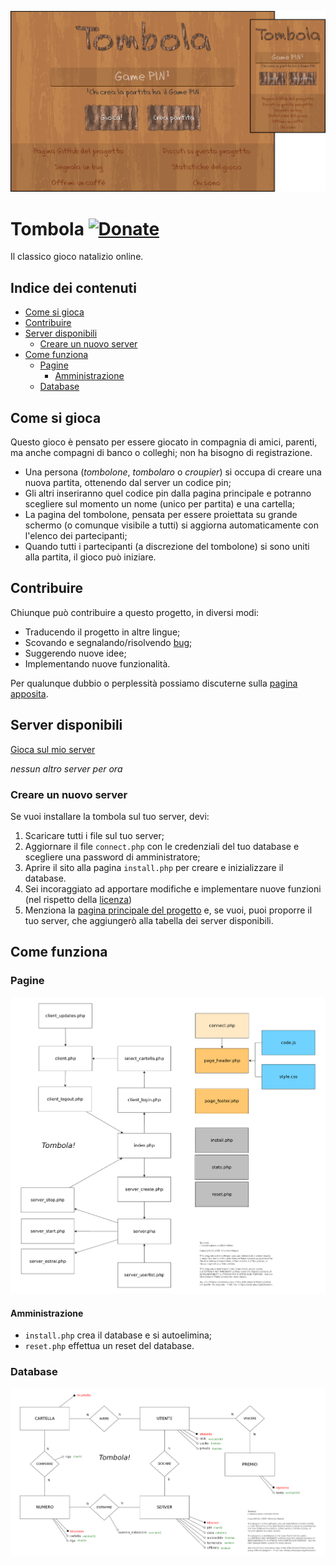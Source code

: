 ![Homepage](screenshots/homepage.png)

# Tombola [![Donate](https://img.shields.io/badge/donate-paypal-blue.svg)](https://www.paypal.com/paypalme/VincenzoPadula)
Il classico gioco natalizio online.


## Indice dei contenuti
  - [Come si gioca](#come-si-gioca)
  - [Contribuire](#contribuire)
  - [Server disponibili](#server-disponibili)
    - [Creare un nuovo server](#creare-un-nuovo-server)
  - [Come funziona](#come-funziona)
    - [Pagine](#pagine)
      - [Amministrazione](#amministrazione)
    - [Database](#database)

## Come si gioca
Questo gioco è pensato per essere giocato in compagnia di amici, parenti, ma anche compagni di banco o colleghi; non ha bisogno di registrazione.
* Una persona (_tombolone_, _tombolaro_ o _croupier_) si occupa di creare una nuova partita, ottenendo dal server un codice pin;
* Gli altri inseriranno quel codice pin dalla pagina principale e potranno scegliere sul momento un nome (unico per partita) e una cartella;
* La pagina del tombolone, pensata per essere proiettata su grande schermo (o comunque visibile a tutti) si aggiorna automaticamente con l'elenco dei partecipanti;
* Quando tutti i partecipanti (a discrezione del tombolone) si sono uniti alla partita, il gioco può iniziare.

## Contribuire
Chiunque può contribuire a questo progetto, in diversi modi:
* Traducendo il progetto in altre lingue;
* Scovando e segnalando/risolvendo [bug](https://github.com/padvincenzo/tombola/issues);
* Suggerendo nuove idee;
* Implementando nuove funzionalità.

Per qualunque dubbio o perplessità possiamo discuterne sulla [pagina apposita](https://github.com/padvincenzo/tombola/discussions).

## Server disponibili
[Gioca sul mio server](https://vincenzopadula.altervista.org/gioca_tombola/)

_nessun altro server per ora_

### Creare un nuovo server
Se vuoi installare la tombola sul tuo server, devi:
1.  Scaricare tutti i file sul tuo server;
2.  Aggiornare il file ``connect.php`` con le credenziali del tuo database e scegliere una password di amministratore;
3.  Aprire il sito alla pagina ``install.php`` per creare e inizializzare il database.
4.  Sei incoraggiato ad apportare modifiche e implementare nuove funzioni (nel rispetto della [licenza](https://github.com/padvincenzo/tombola/blob/main/LICENSE))
5.  Menziona la [pagina principale del progetto](https://github.com/padvincenzo/tombola) e, se vuoi, puoi proporre il tuo server, che aggiungerò alla tabella dei server disponibili.

## Come funziona

### Pagine
![Pagine del sito](screenshots/pagine.png)

#### Amministrazione
* ``install.php`` crea il database e si autoelimina;
* ``reset.php`` effettua un reset del database.

### Database
![Modello E/R](mysql/modello_er.png)

